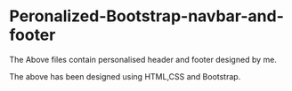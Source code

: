 # Peronalized-Bootstrap-navbar-and-footer

The Above files contain personalised header and footer designed by me. 

The above has been designed using HTML,CSS and Bootstrap. 
